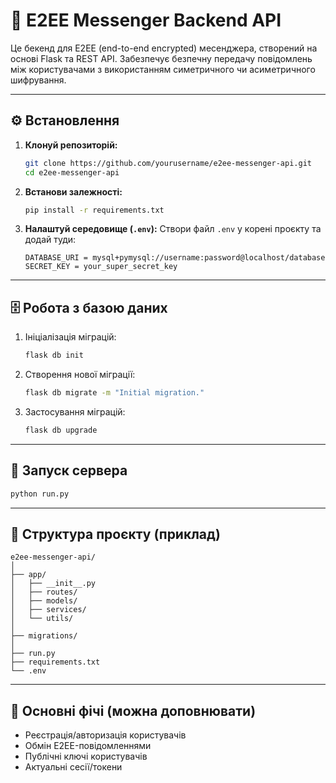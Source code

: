# 🔐 E2EE Messenger Backend API

Це бекенд для E2EE (end-to-end encrypted) месенджера, створений на основі Flask та REST API. Забезпечує безпечну передачу повідомлень між користувачами з використанням симетричного чи асиметричного шифрування.

---

## ⚙️ Встановлення

1. **Клонуй репозиторій:**
   ```bash
   git clone https://github.com/yourusername/e2ee-messenger-api.git
   cd e2ee-messenger-api
   ```

2. **Встанови залежності:**
   ```bash
   pip install -r requirements.txt
   ```

3. **Налаштуй середовище (`.env`):**
   Створи файл `.env` у корені проєкту та додай туди:
   ```
   DATABASE_URI = mysql+pymysql://username:password@localhost/database
   SECRET_KEY = your_super_secret_key
   ```

---

## 🗄️ Робота з базою даних

1. Ініціалізація міграцій:
   ```bash
   flask db init
   ```

2. Створення нової міграції:
   ```bash
   flask db migrate -m "Initial migration."
   ```

3. Застосування міграцій:
   ```bash
   flask db upgrade
   ```

---

## 🚀 Запуск сервера

```bash
python run.py
```

---

## 📁 Структура проєкту (приклад)

```
e2ee-messenger-api/
│
├── app/
│   ├── __init__.py
│   ├── routes/
│   ├── models/
│   ├── services/
│   └── utils/
│
├── migrations/
│
├── run.py
├── requirements.txt
└── .env
```

---

## 🔐 Основні фічі (можна доповнювати)
- Реєстрація/авторизація користувачів
- Обмін E2EE-повідомленнями
- Публічні ключі користувачів
- Актуальні сесії/токени

